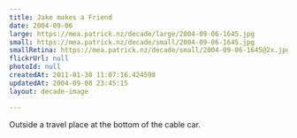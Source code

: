```yaml
---
title: Jake makes a Friend
date: 2004-09-06
large: https://mea.patrick.nz/decade/large/2004-09-06-1645.jpg
small: https://mea.patrick.nz/decade/small/2004-09-06-1645.jpg
smallRetina: https://mea.patrick.nz/decade/small/2004-09-06-1645@2x.jpg
flickrUrl: null
photoId: null
createdAt: 2011-01-30 11:07:16.424598
updatedAt: 2004-09-08 23:45:15
layout: decade-image

---
```

Outside a travel place at the bottom of the cable car.
